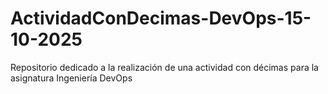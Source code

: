 # ActividadConDecimas-DevOps-15-10-2025
Repositorio dedicado a la realización de una actividad con décimas para la asignatura Ingeniería DevOps
